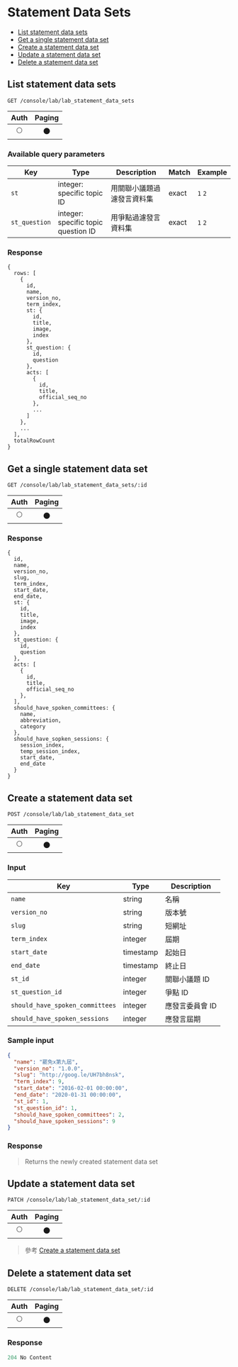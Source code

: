 # Statement Data Sets

- [List statement data sets](#list-statement-data-sets)
- [Get a single statement data set](#get-a-single-statement-data-set)
- [Create a statement data set](#create-a-statement-data-set)
- [Update a statement data set](#update-a-statement-data-set)
- [Delete a statement data set](#delete-a-statement-data-set)

## List statement data sets
```
GET /console/lab/lab_statement_data_sets
```

| Auth | Paging |
| :---: | :---: |
| 🌕 | 🌑 |

### Available query parameters

| Key | Type | Description | Match | Example |
| --- | --- | --- | --- | --- |
| `st` | integer: specific topic ID | 用關聯小議題過濾發言資料集 | exact | `1` `2` |
| `st_question` | integer: specific topic question ID | 用爭點過濾發言資料集 | exact | `1` `2` |

### Response
```
{
  rows: [
    {
      id,
      name,
      version_no,
      term_index,
      st: {
        id,
        title,
        image,
        index
      },
      st_question: {
        id,
        question
      },
      acts: [
        {
          id,
          title,
          official_seq_no
        },
        ...
      ]
    },
    ...
  ],
  totalRowCount
}
```

## Get a single statement data set
```
GET /console/lab/lab_statement_data_sets/:id
```

| Auth | Paging |
| :---: | :---: |
| 🌕 | 🌑 |

### Response
```
{
  id,
  name,
  version_no,
  slug,
  term_index,
  start_date,
  end_date,
  st: {
    id,
    title,
    image,
    index
  },
  st_question: {
    id,
    question
  },
  acts: [
    {
      id,
      title,
      official_seq_no
    },
  ],
  should_have_spoken_committees: {
    name,
    abbreviation,
    category
  },
  should_have_sopken_sessions: {
    session_index,
    temp_session_index,
    start_date,
    end_date
  }
}
```

## Create a statement data set
```
POST /console/lab/lab_statement_data_set
```

| Auth | Paging |
| :---: | :---: |
| 🌕 | 🌑 |

### Input

| Key | Type | Description |
| --- | --- | --- |
| `name` | string | 名稱 |
| `version_no` | string | 版本號 |
| `slug` | string | 短網址 |
| `term_index` | integer | 屆期 |
| `start_date` | timestamp | 起始日 |
| `end_date` | timestamp | 終止日 |
| `st_id` | integer | 關聯小議題 ID |
| `st_question_id` | integer | 爭點 ID |
| `should_have_spoken_committees` | integer | 應發言委員會 ID |
| `should_have_spoken_sessions` | integer | 應發言屆期 |

### Sample input
```json
{
  "name": "罷免x第九屆",
  "version_no": "1.0.0",
  "slug": "http://goog.le/UH7bh8nsk",
  "term_index": 9,
  "start_date": "2016-02-01 00:00:00",
  "end_date": "2020-01-31 00:00:00",
  "st_id": 1,
  "st_question_id": 1,
  "should_have_spoken_committees": 2,
  "should_have_spoken_sessions": 9
}
```

### Response
> Returns the newly created statement data set

## Update a statement data set
```
PATCH /console/lab/lab_statement_data_set/:id
```

| Auth | Paging |
| :---: | :---: |
| 🌕 | 🌑 |

> 參考 [Create a statement data set](#create-a-statement-data-set)

## Delete a statement data set
```
DELETE /console/lab/lab_statement_data_set/:id
```

| Auth | Paging |
| :---: | :---: |
| 🌕 | 🌑 |

### Response
```javascript
204 No Content
```
